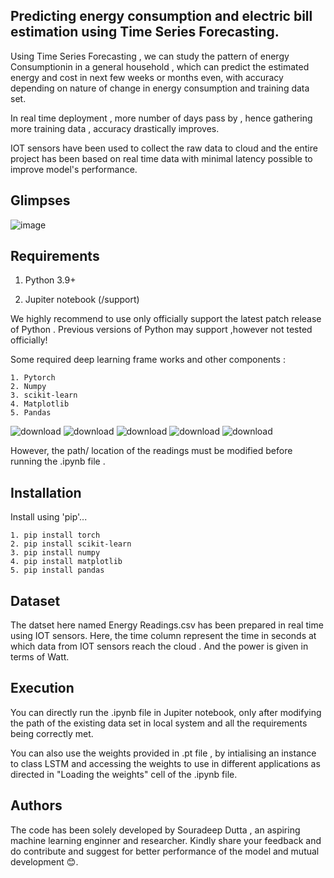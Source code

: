 
## Predicting energy consumption and electric bill estimation using Time Series Forecasting.


Using Time Series Forecasting , we can study the pattern of energy Consumptionin in a general household , which can predict the estimated energy and cost in  next few weeks or months even,  with accuracy depending on nature of change in energy consumption and training data set.

In real time deployment , more number of days pass by , hence gathering more training data , accuracy drastically improves.

IOT sensors have been used to collect the raw data to cloud and  the entire project has been based on real time data with minimal latency possible to improve model's performance.

 

## Glimpses

![image](https://user-images.githubusercontent.com/94059815/218089410-a8434a15-43a3-4fb8-b9f7-872e560503d0.png)


## Requirements
1. Python 3.9+

2. Jupiter notebook (/support)

We highly recommend to use  only officially support the latest patch release of Python . Previous versions of Python may support ,however  not tested officially!

Some required deep learning frame works and other components :
    
    1. Pytorch
    2. Numpy
    3. scikit-learn
    4. Matplotlib
    5. Pandas
![download](https://user-images.githubusercontent.com/94059815/218092771-4c5b0c25-bc2c-40a9-b013-4f4be1694398.png)
![download](https://user-images.githubusercontent.com/94059815/218092916-1df20d8e-6f25-4734-8634-deb5b2ccff53.png)
![download](https://user-images.githubusercontent.com/94059815/218092992-ee172114-f7f0-4af5-8b6a-8d97ed284f6b.png)
![download](https://user-images.githubusercontent.com/94059815/218093074-a2a0b9af-7455-49e4-afc2-20cf07e74338.png)
![download](https://user-images.githubusercontent.com/94059815/218093155-50f9f8f8-d147-4af1-ad27-086034bb54ea.jpg)


However, the path/ location of the readings must be modified  before running the .ipynb file .
## Installation

Install using 'pip'...
    
    1. pip install torch
    2. pip install scikit-learn
    3. pip install numpy
    4. pip install matplotlib
    5. pip install pandas

## Dataset
The datset here named Energy Readings.csv has been prepared in real time using IOT sensors. Here, the time column represent the time in seconds at which data from IOT sensors reach the cloud . And the power is given in terms of Watt.

## Execution
You can directly run the .ipynb file in Jupiter notebook, only after modifying the path of the existing data set in local system and all the requirements being correctly met.

You can also use the weights provided in .pt file , by intialising an instance to class LSTM and accessing the weights to use in different applications as directed in "Loading the weights" cell of the .ipynb file.
## Authors

The code has been solely developed by Souradeep Dutta , an aspiring machine learning enginner and researcher.
Kindly share your feedback and do contribute and suggest for better performance of the model and mutual development 😊.

